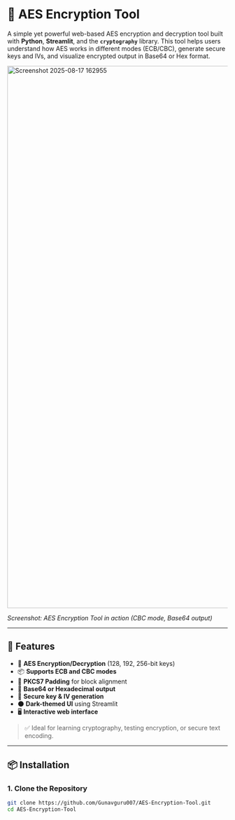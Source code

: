 # 🔐 AES Encryption Tool

A simple yet powerful web-based AES encryption and decryption tool built with **Python**, **Streamlit**, and the **`cryptography`** library. This tool helps users understand how AES works in different modes (ECB/CBC), generate secure keys and IVs, and visualize encrypted output in Base64 or Hex format.

<img width="846" height="1239" alt="Screenshot 2025-08-17 162955" src="https://github.com/user-attachments/assets/b1f0a718-ff3b-46a5-96e0-cc04a2c62efd" />

*Screenshot: AES Encryption Tool in action (CBC mode, Base64 output)*

---

## 🚀 Features

- 🔐 **AES Encryption/Decryption** (128, 192, 256-bit keys)
- 📦 **Supports ECB and CBC modes**
- 🔁 **PKCS7 Padding** for block alignment
- 🧪 **Base64 or Hexadecimal output**
- 🔐 **Secure key & IV generation**
- 🌑 **Dark-themed UI** using Streamlit
- 🖥️ **Interactive web interface**

> ✅ Ideal for learning cryptography, testing encryption, or secure text encoding.

---

## 📦 Installation

### 1. Clone the Repository

```bash
git clone https://github.com/Gunavguru007/AES-Encryption-Tool.git
cd AES-Encryption-Tool
